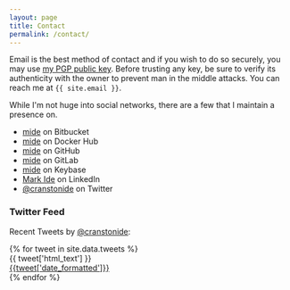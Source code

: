 ```yaml
---
layout: page
title: Contact
permalink: /contact/
---
```


Email is the best method of contact and if you wish to do so securely, you may use [my PGP public key](https://keybase.io/mide). Before trusting any key, be sure to verify its authenticity with the owner to prevent man in the middle attacks. You can reach me at `{{ site.email }}`.

While I'm not huge into social networks, there are a few that I maintain a presence on.

- [mide](https://bitbucket.org/mide/) on Bitbucket
- [mide](https://hub.docker.com/u/mide/) on Docker Hub
- [mide](https://github.com/mide) on GitHub
- [mide](https://gitlab.com/u/mide) on GitLab
- [mide](https://keybase.io/mide) on Keybase
- [Mark Ide](https://linkedin.com/in/markide) on LinkedIn
- [@cranstonide](https://twitter.com/cranstonide) on Twitter

### Twitter Feed

Recent Tweets by [@cranstonide](https://twitter.com/cranstonide):

<div class="tweets">
{% for tweet in site.data.tweets %}
  <div class="tweet">
    <div class="text">{{ tweet['html_text'] }}</div>
    <div class="date"><a href="{{tweet['url']}}">{{tweet['date_formatted']}}</a></div>
  </div>
{% endfor %}
</div>

